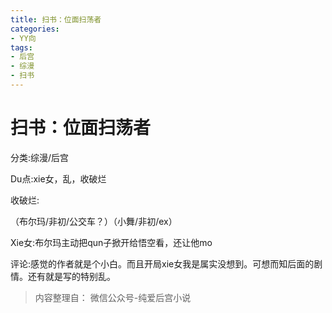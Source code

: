 ```yaml
---
title: 扫书：位面扫荡者
categories:
- YY向
tags:
- 后宫
- 综漫
- 扫书
---
```

# 扫书：位面扫荡者
分类:综漫/后宫

Du点:xie女，乱，收破烂

收破烂:

（布尔玛/非初/公交车？）（小舞/非初/ex）

Xie女:布尔玛主动把qun子掀开给悟空看，还让他mo

评论:感觉的作者就是个小白。而且开局xie女我是属实没想到。可想而知后面的剧情。还有就是写的特别乱。


> 内容整理自： 微信公众号-纯爱后宫小说